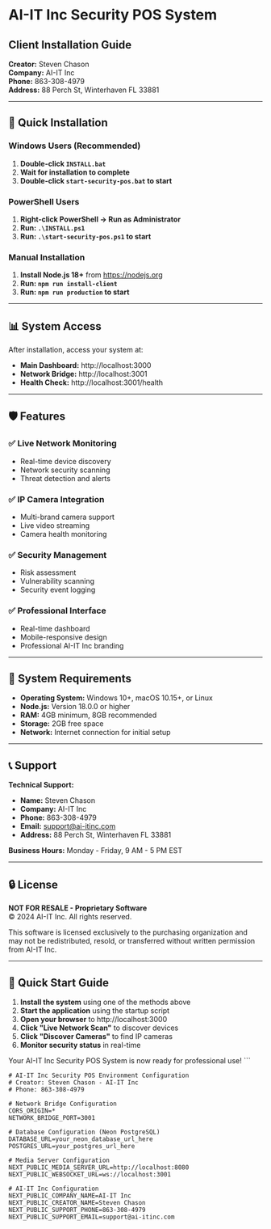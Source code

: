 # AI-IT Inc Security POS System
## Client Installation Guide

**Creator:** Steven Chason  
**Company:** AI-IT Inc  
**Phone:** 863-308-4979  
**Address:** 88 Perch St, Winterhaven FL 33881  

---

## 🚀 Quick Installation

### Windows Users (Recommended)
1. **Double-click `INSTALL.bat`**
2. **Wait for installation to complete**
3. **Double-click `start-security-pos.bat` to start**

### PowerShell Users
1. **Right-click PowerShell → Run as Administrator**
2. **Run: `.\INSTALL.ps1`**
3. **Run: `.\start-security-pos.ps1` to start**

### Manual Installation
1. **Install Node.js 18+** from https://nodejs.org
2. **Run: `npm run install-client`**
3. **Run: `npm run production` to start**

---

## 📊 System Access

After installation, access your system at:
- **Main Dashboard:** http://localhost:3000
- **Network Bridge:** http://localhost:3001
- **Health Check:** http://localhost:3001/health

---

## 🛡️ Features

### ✅ Live Network Monitoring
- Real-time device discovery
- Network security scanning
- Threat detection and alerts

### ✅ IP Camera Integration
- Multi-brand camera support
- Live video streaming
- Camera health monitoring

### ✅ Security Management
- Risk assessment
- Vulnerability scanning
- Security event logging

### ✅ Professional Interface
- Real-time dashboard
- Mobile-responsive design
- Professional AI-IT Inc branding

---

## 🔧 System Requirements

- **Operating System:** Windows 10+, macOS 10.15+, or Linux
- **Node.js:** Version 18.0.0 or higher
- **RAM:** 4GB minimum, 8GB recommended
- **Storage:** 2GB free space
- **Network:** Internet connection for initial setup

---

## 📞 Support

**Technical Support:**
- **Name:** Steven Chason
- **Company:** AI-IT Inc
- **Phone:** 863-308-4979
- **Email:** support@ai-itinc.com
- **Address:** 88 Perch St, Winterhaven FL 33881

**Business Hours:** Monday - Friday, 9 AM - 5 PM EST

---

## 🔒 License

**NOT FOR RESALE - Proprietary Software**  
© 2024 AI-IT Inc. All rights reserved.

This software is licensed exclusively to the purchasing organization and may not be redistributed, resold, or transferred without written permission from AI-IT Inc.

---

## 🎯 Quick Start Guide

1. **Install the system** using one of the methods above
2. **Start the application** using the startup script
3. **Open your browser** to http://localhost:3000
4. **Click "Live Network Scan"** to discover devices
5. **Click "Discover Cameras"** to find IP cameras
6. **Monitor security status** in real-time

Your AI-IT Inc Security POS System is now ready for professional use!
\`\`\`

```plaintext file=".env.example"
# AI-IT Inc Security POS Environment Configuration
# Creator: Steven Chason - AI-IT Inc
# Phone: 863-308-4979

# Network Bridge Configuration
CORS_ORIGIN=*
NETWORK_BRIDGE_PORT=3001

# Database Configuration (Neon PostgreSQL)
DATABASE_URL=your_neon_database_url_here
POSTGRES_URL=your_postgres_url_here

# Media Server Configuration
NEXT_PUBLIC_MEDIA_SERVER_URL=http://localhost:8080
NEXT_PUBLIC_WEBSOCKET_URL=ws://localhost:3001

# AI-IT Inc Configuration
NEXT_PUBLIC_COMPANY_NAME=AI-IT Inc
NEXT_PUBLIC_CREATOR_NAME=Steven Chason
NEXT_PUBLIC_SUPPORT_PHONE=863-308-4979
NEXT_PUBLIC_SUPPORT_EMAIL=support@ai-itinc.com
